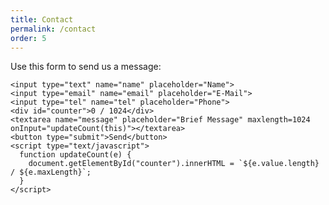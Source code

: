 ```yaml
---
title: Contact
permalink: /contact
order: 5
---
```


<div class=wrapper>
Use this form to send us a message:

<form action="https://getform.io/f/e1a66ce8-72de-4e37-8ad6-536ee8fdccfc" method="POST">

    <input type="text" name="name" placeholder="Name">
    <input type="email" name="email" placeholder="E-Mail">
    <input type="tel" name="tel" placeholder="Phone">
    <div id="counter">0 / 1024</div>
    <textarea name="message" placeholder="Brief Message" maxlength=1024 onInput="updateCount(this)"></textarea>
    <button type="submit">Send</button>
    <script type="text/javascript">
      function updateCount(e) {
        document.getElementById("counter").innerHTML = `${e.value.length} / ${e.maxLength}`;
      }
    </script>

</form>
</div>

